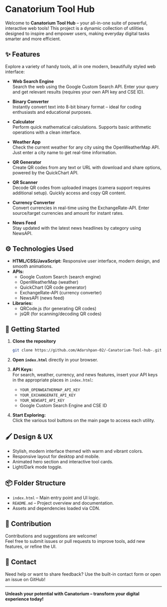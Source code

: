 # Canatorium Tool Hub

Welcome to **Canatorium Tool Hub** – your all-in-one suite of powerful, interactive web tools! This project is a dynamic collection of utilities designed to inspire and empower users, making everyday digital tasks smarter and more efficient.

## ✨ Features

Explore a variety of handy tools, all in one modern, beautifully styled web interface:

- **Web Search Engine**  
  Search the web using the Google Custom Search API. Enter your query and get relevant results (requires your own API key and CSE ID).

- **Binary Converter**  
  Instantly convert text into 8-bit binary format – ideal for coding enthusiasts and educational purposes.

- **Calculator**  
  Perform quick mathematical calculations. Supports basic arithmetic operations with a clean interface.

- **Weather App**  
  Check the current weather for any city using the OpenWeatherMap API. Just enter a city name to get real-time information.

- **QR Generator**  
  Create QR codes from any text or URL with download and share options, powered by the QuickChart API.

- **QR Scanner**  
  Decode QR codes from uploaded images (camera support requires additional setup). Quickly access and copy QR content.

- **Currency Converter**  
  Convert currencies in real-time using the ExchangeRate-API. Enter source/target currencies and amount for instant rates.

- **News Feed**  
  Stay updated with the latest news headlines by category using NewsAPI.

## ⚙️ Technologies Used

- **HTML/CSS/JavaScript:** Responsive user interface, modern design, and smooth animations.
- **APIs:**  
  - Google Custom Search (search engine)  
  - OpenWeatherMap (weather)  
  - QuickChart (QR code generator)  
  - ExchangeRate-API (currency converter)  
  - NewsAPI (news feed)
- **Libraries:**  
  - QRCode.js (for generating QR codes)  
  - jsQR (for scanning/decoding QR codes)

## 🚀 Getting Started

1. **Clone the repository**
   ```bash
   git clone https://github.com/Adarshpan-02/-Canatorium-Tool-hub-.git
   ```
2. **Open `index.html`** directly in your browser.

3. **API Keys:**  
   For search, weather, currency, and news features, insert your API keys in the appropriate places in `index.html`:
   - `YOUR_OPENWEATHERMAP_API_KEY`
   - `YOUR_EXCHANGERATE_API_KEY`
   - `YOUR_NEWSAPI_API_KEY`
   - Google Custom Search Engine and CSE ID

4. **Start Exploring:**  
   Click the various tool buttons on the main page to access each utility.

## 🖌️ Design & UX

- Stylish, modern interface themed with warm and vibrant colors.
- Responsive layout for desktop and mobile.
- Animated hero section and interactive tool cards.
- Light/Dark mode toggle.

## 📦 Folder Structure

- `index.html` – Main entry point and UI logic.
- `README.md` – Project overview and documentation.
- Assets and dependencies loaded via CDN.

## 🙌 Contribution

Contributions and suggestions are welcome!  
Feel free to submit issues or pull requests to improve tools, add new features, or refine the UI.

## 📧 Contact

Need help or want to share feedback? Use the built-in contact form or open an issue on GitHub!

---

**Unleash your potential with Canatorium – transform your digital experience today!**